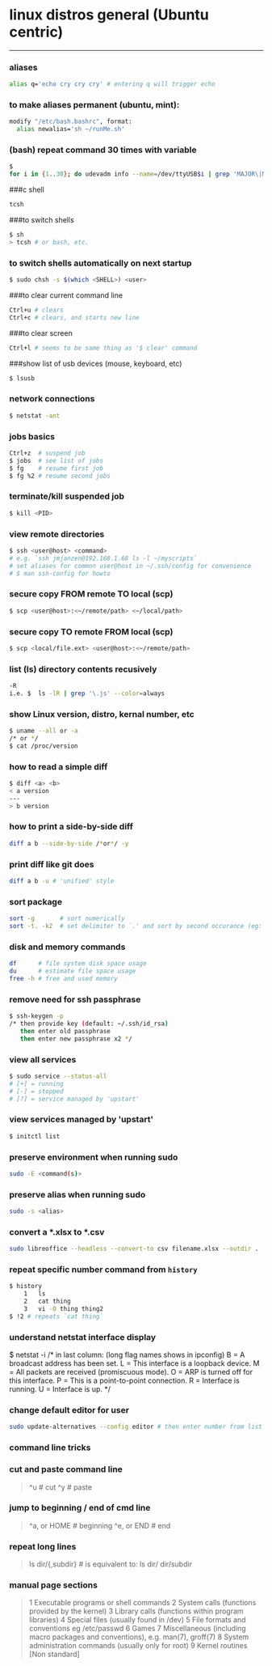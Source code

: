# linux distros general (Ubuntu centric)

---

### aliases
```bash
alias q='echo cry cry cry' # entering q will trigger echo
```

### to make aliases permanent (ubuntu, mint):
```bash
modify "/etc/bash.bashrc", format:
  alias newalias='sh ~/runMe.sh'
```

### (bash) repeat command 30 times with variable
```bash
$ 
for i in {1..30}; do udevadm info --name=/dev/ttyUSB$i | grep 'MAJOR\|MINOR'; done
```

###c shell
```bash
tcsh
```

###to switch shells
```bash
$ sh
> tcsh # or bash, etc.
```

### to switch shells automatically on next startup
```bash
$ sudo chsh -s $(which <SHELL>) <user>
```

###to clear current command line
```bash
Ctrl+u # clears
Ctrl+c # clears, and starts new line
```

###to clear screen
```bash
Ctrl+l # seems to be same thing as '$ clear' command
```

###show list of usb devices (mouse, keyboard, etc)
```bash
$ lsusb
```

### network connections
```bash
$ netstat -ant
```

### jobs basics
```bash
Ctrl+z  # suspend job
$ jobs  # see list of jobs
$ fg    # resume first job
$ fg %2 # resume second jobs
```

### terminate/kill suspended job
```bash
$ kill <PID>
```

### view remote directories
```bash
$ ssh <user@host> <command> 
# e.g. `ssh jmjanzen@192.168.1.68 ls -l ~/myscripts`
# set aliases for common user@host in ~/.ssh/config for convenience
# $ man ssh-config for howto
```

### secure copy FROM remote TO local (scp)
```bash
$ scp <user@host>:<~/remote/path> <~/local/path>
```

### secure copy TO remote FROM local (scp)
```bash
$ scp <local/file.ext> <user@host>:<~/remote/path>
```

### list (ls) directory contents recusively
```bash
-R
i.e. $  ls -lR | grep '\.js' --color=always
```

### show Linux version, distro, kernal number, etc
```bash
$ uname --all or -a
/* or */
$ cat /proc/version
```

### how to read a simple diff
```bash
$ diff <a> <b>
< a version
---
> b version
```

### how to print a side-by-side diff
```bash
diff a b --side-by-side /*or*/ -y
```

### print diff like git does
```bash
diff a b -u # 'unified' style
```

### sort package
```bash
sort -g       # sort numerically
sort -t. -k2  # set delimiter to `.' and sort by second occurance (eg: extension)
```

### disk and memory commands
```bash
df      # file system disk space usage
du      # estimate file space usage
free -h # free and used memory
```

### remove need for ssh passphrase
```bash
$ ssh-keygen -p
/* then provide key (default: ~/.ssh/id_rsa)
   then enter old passphrase
   then enter new passphrase x2 */
```

### view all services
```bash
$ sudo service --status-all
# [+] = running
# [-] = stopped
# [?] = service managed by 'upstart'
```

### view services managed by 'upstart'
```bash
$ initctl list
```

### preserve environment when running sudo
```bash
sudo -E <command(s)>
```

### preserve alias when running sudo
```bash
sudo -s <alias>
```

### convert a *.xlsx to *.csv
```bash
sudo libreoffice --headless --convert-to csv filename.xlsx --outdir .
```

### repeat specific number command from `history`
```bash
$ history
	1	ls
	2	cat thing
	3	vi -O thing thing2
$ !2 # repeats `cat thing`
```

### understand netstat interface display
$ netstat -i
/* in last column:
   (long flag names shows in ipconfig)
	B = A broadcast address has been set.
	L = This interface is a loopback device.
	M = All packets are received (promiscuous mode).
	O = ARP is turned off for this interface.
	P = This is a point-to-point connection.
	R = Interface is running.
	U = Interface is up. 
*/

### change default editor for user
```bash
sudo update-alternatives --config editor # then enter number from list
```


### command line tricks ###

### cut and paste command line
> ^u                # cut
> ^y                # paste

### jump to beginning / end of cmd line
> ^a, or HOME       # beginning
> ^e, or END        # end

### repeat long lines
> ls dir/{,subdir}  # is equivalent to: ls dir/ dir/subdir

### manual page sections
> 1   Executable programs or shell commands
> 2   System calls (functions provided by the kernel)
> 3   Library calls (functions within program libraries)
> 4   Special files (usually found in /dev)
> 5   File formats and conventions eg /etc/passwd
> 6   Games
> 7   Miscellaneous (including macro packages and conventions), e.g. man(7), groff(7)
> 8   System administration commands (usually only for root)
> 9   Kernel routines [Non standard]


